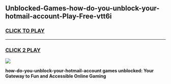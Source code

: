 
## Unblocked-Games-how-do-you-unblock-your-hotmail-account-Play-Free-vtt6i
<h3>
<a href="https://premium76.site?title=how-do-you-unblock-your-hotmail-account&ref=18A1">CLICK TO PLAY</a></h3>
<hr>

<h3>
<a href="https://premium76.site?title=how-do-you-unblock-your-hotmail-account&ref=18A1">CLICK 2 PLAY</a>
  
</h3>

<a href="https://premium76.site?title=how-do-you-unblock-your-hotmail-account&ref=18A1"><img src="https://clearcache.store/games.png"></a>


**how-do-you-unblock-your-hotmail-account games unblocked: Your Gateway to Fun and Accessible Online Gaming**

